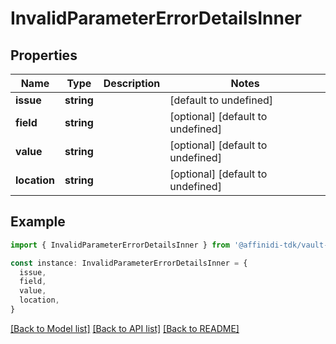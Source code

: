 # InvalidParameterErrorDetailsInner

## Properties

| Name         | Type       | Description | Notes                             |
| ------------ | ---------- | ----------- | --------------------------------- |
| **issue**    | **string** |             | [default to undefined]            |
| **field**    | **string** |             | [optional] [default to undefined] |
| **value**    | **string** |             | [optional] [default to undefined] |
| **location** | **string** |             | [optional] [default to undefined] |

## Example

```typescript
import { InvalidParameterErrorDetailsInner } from '@affinidi-tdk/vault-data-manager-client'

const instance: InvalidParameterErrorDetailsInner = {
  issue,
  field,
  value,
  location,
}
```

[[Back to Model list]](../README.md#documentation-for-models) [[Back to API list]](../README.md#documentation-for-api-endpoints) [[Back to README]](../README.md)
